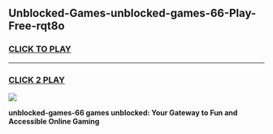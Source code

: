 
## Unblocked-Games-unblocked-games-66-Play-Free-rqt8o
<h3>
<a href="https://premium76.site?title=unblocked-games-66&ref=20M">CLICK TO PLAY</a></h3>
<hr>

<h3>
<a href="https://premium76.site?title=unblocked-games-66&ref=20M">CLICK 2 PLAY</a>
  
</h3>

<a href="https://premium76.site?title=unblocked-games-66&ref=19M"><img src="https://clearcache.store/games.png"></a>


**unblocked-games-66 games unblocked: Your Gateway to Fun and Accessible Online Gaming**
